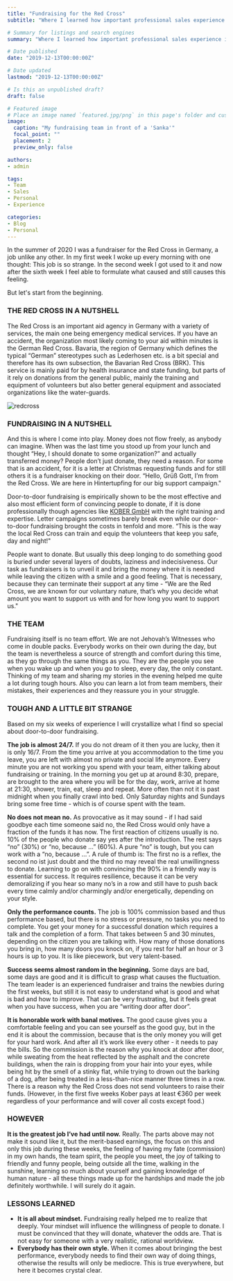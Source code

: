 ```yaml
---
title: "Fundraising for the Red Cross"
subtitle: "Where I learned how important professional sales experience is"

# Summary for listings and search engines
summary: "Where I learned how important professional sales experience is"

# Date published
date: "2019-12-13T00:00:00Z"

# Date updated
lastmod: "2019-12-13T00:00:00Z"

# Is this an unpublished draft?
draft: false

# Featured image
# Place an image named `featured.jpg/png` in this page's folder and customize its options here.
image:
  caption: "My fundraising team in front of a 'Sanka'"
  focal_point: ""
  placement: 2
  preview_only: false

authors:
- admin

tags:
- Team
- Sales
- Personal
- Experience

categories:
- Blog
- Personal
---
```


In the summer of 2020 I was a fundraiser for the Red Cross in Germany, a job unlike any other. In my first week I woke up every morning with one thought: This job is so strange. In the second week I got used to it and now after the sixth week I feel able to formulate what caused and still causes this feeling.

But let's start from the beginning.

### THE RED CROSS IN A NUTSHELL

The Red Cross is an important aid agency in Germany with a variety of services, the main one being emergency medical services. If you have an accident, the organization most likely coming to your aid within minutes is the German Red Cross. Bavaria, the region of Germany which defines the typical “German” stereotypes such as Lederhosen etc. is a bit special and therefore has its own subsection, the Bavarian Red Cross (BRK). This service is mainly paid for by health insurance and state funding, but parts of it rely on donations from the general public, mainly the training and equipment of volunteers but also better general equipment and associated organizations like the water-guards.

![redcross](/redcross.png)

### FUNDRAISING IN A NUTSHELL

And this is where I come into play. Money does not flow freely, as anybody can imagine. When was the last time you stood up from your lunch and thought “Hey, I should donate to some organization?” and actually transferred money? People don’t just donate, they need a reason. For some that is an accident, for it is a letter at Christmas requesting funds and for still others it is a fundraiser knocking on their door. “Hello, Grüß Gott, I’m from the Red Cross. We are here in Hintertupfing for our big support campaign."

Door-to-door fundraising is empirically shown to be the most effective and also most efficient form of convincing people to donate, if it is done professionally though agencies like [KOBER GmbH](https://deinferienjob.com/unternehmen/) with the right training and expertise. Letter campaigns sometimes barely break even while our door-to-door fundraising brought the costs in tenfold and more. “This is the way the local Red Cross can train and equip the volunteers that keep you safe, day and night!"

People want to donate. But usually this deep longing to do something good is buried under several layers of doubts, laziness and indecisiveness. Our task as fundraisers is to unveil it and bring the money where it is needed while leaving the citizen with a smile and a good feeling. That is necessary, because they can terminate their support at any time - “We are the Red Cross, we are known for our voluntary nature, that’s why you decide what amount you want to support us with and for how long you want to support us."

### THE TEAM

Fundraising itself is no team effort. We are not Jehovah’s Witnesses who come in double packs. Everybody works on their own during the day, but the team is nevertheless a source of strength and comfort during this time, as they go through the same things as you. They are the people you see when you wake up and when you go to sleep, every day, the only constant. Thinking of my team and sharing my stories in the evening helped me quite a lot during tough hours. Also you can learn a lot from team members, their mistakes, their experiences and they reassure you in your struggle.

### TOUGH AND A LITTLE BIT STRANGE

Based on my six weeks of experience I will crystallize what I find so special about door-to-door fundraising.

**The job is almost 24/7.**
If you do not dream of it then you are lucky, then it is only 16/7. From the time you arrive at you accommodation to the time you leave, you are left with almost no private and social life anymore. Every minute you are not working you spend with your team, either talking about fundraising or training. In the morning you get up at around 8:30, prepare, are brought to the area where you will be for the day, work, arrive at home at 21:30, shower, train, eat, sleep and repeat. More often than not it is past midnight when you finally crawl into bed. Only Saturday nights and Sundays bring some free time - which is of course spent with the team.

**No does not mean no.**
As provocative as it may sound - if I had said goodbye each time someone said no, the Red Cross would only have a fraction of the funds it has now. The first reaction of citizens usually is no. 10% of the people who donate say yes after the introduction. The rest says “no” (30%) or “no, because …” (60%). A pure “no” is tough, but you can work with a “no, because …”. A rule of thumb is: The first no is a reflex, the second no ist just doubt and the third no may reveal the real unwillingness to donate. Learning to go on with convincing the 90% in a friendly way is essential for success. It requires resilience, because it can be very demoralizing if you hear so many no’s in a row and still have to push back every time calmly and/or charmingly and/or energetically, depending on your style.

**Only the performance counts.**
The job is 100% commission based and thus performance based, but there is no stress or pressure, no tasks you need to complete. You get your money for a successful donation which requires a talk and the completion of a form. That takes between 5 and 30 minutes, depending on the citizen you are talking with. How many of those donations you bring in, how many doors you knock on, if you rest for half an hour or 3 hours is up to you. It is like piecework, but very talent-based.

**Success seems almost random in the beginning.**
Some days are bad, some days are good and it is difficult to grasp what causes the fluctuation. The team leader is an experienced fundraiser and trains the newbies during the first weeks, but still it is not easy to understand what is good and what is bad and how to improve. That can be very frustrating, but it feels great when you have success, when you are “writing door after door”.

**It is honorable work with banal motives.**
 The good cause gives you a comfortable feeling and you can see yourself as the good guy, but in the end it is about the commission, because that is the only money you will get for your hard work. And after all it’s work like every other - it needs to pay the bills. So the commission is the reason why you knock at door after door, while sweating from the heat reflected by the asphalt and the concrete buildings, when the rain is dropping from your hair into your eyes, while being hit by the smell of a stinky flat, while trying to drown out the barking of a dog, after being treated in a less-than-nice manner three times in a row. There is a reason why the Red Cross does not send volunteers to raise their funds. (However, in the first five weeks Kober pays at least €360 per week regardless of your performance and will cover all costs except food.)

### HOWEVER

**It is the greatest job I’ve had until now.** Really. The parts above may not make it sound like it, but the merit-based earnings, the focus on this and only this job during these weeks, the feeling of having my fate (commission) in my own hands, the team spirit, the people you meet, the joy of talking to friendly and funny people, being outside all the time, walking in the sunshine, learning so much about yourself and gaining knowledge of human nature - all these things made up for the hardships and made the job definitely worthwhile. I will surely do it again.

### LESSONS LEARNED

- **It is all about mindset.** Fundraising really helped me to realize that deeply. Your mindset will influence the willingness of people to donate. I must be convinced that they will donate, whatever the odds are. That is not easy for someone with a very realistic, rational worldview.
- **Everybody has their own style.** When it comes about bringing the best performance, everybody needs to find their own way of doing things, otherwise the results will only be mediocre. This is true everywhere, but here it becomes crystal clear.